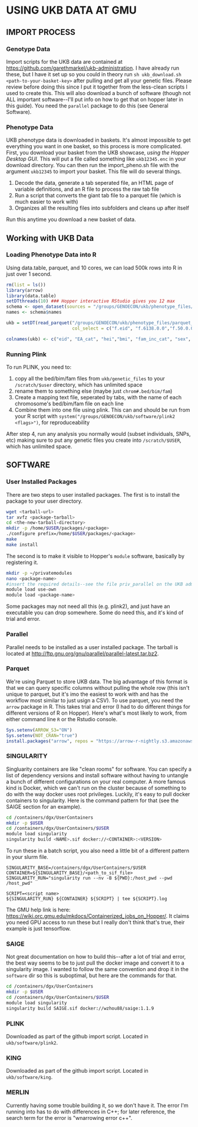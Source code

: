 # USING UKB DATA AT GMU
## IMPORT PROCESS

### Genotype Data

Import scripts for the UKB data are contained at https://github.com/garethmarkel/ukb-administration. I have already run these, but I have it set up so you could in theory run `sh ukb_download.sh <path-to-your-basket-key>` after pulling and get all your genetic files. Please review before doing this since I put it together from the less-clean scripts I used to create this. This will also download a bunch of software (though not ALL important software--I'll put info on how to get that on hopper later in this guide). You need the `parallel` package to do this (see General Software).

### Phenotype Data
UKB phenotype data is downloaded in baskets. It's almost impossible to get everything you want in one basket, so this process is more complicated. First, you download your basket from the UKB showcase, *using the Hopper Desktop GUI*. This will put a file called something like `ukb12345.enc` in your download directory. You can then run the import_pheno.sh file with the argument `ukb12345` to import your basket. This file will do several things.
1. Decode the data, generate a tab seperated file, an HTML page of variable definitions, and an R file to process the raw tab file
2. Run a script that converts the giant tab file to a parquet file (which is much easier to work with)
3. Organizes all the resulting files into subfolders and cleans up after itself

Run this anytime you download a new basket of data.

## Working with UKB Data

### Loading Phenotype Data into R

Using data.table, parquet, and 10 cores, we can load 500k rows into R in just over 1 second.

```R
rm(list = ls())
library(arrow)
library(data.table)
setDTthreads(10) ### Hopper interactive RStudio gives you 12 max
schema <- open_dataset(sources = "/groups/GENOECON/ukb/phenotype_files/parquet_files/ukb12345.gz.parquet")$schema
names <- schema$names

ukb = setDT(read_parquet("/groups/GENOECON/ukb/phenotype_files/parquet_files/ukb12345.gz.parquet",
                         col_select = c("f.eid", "f.6138.0.0","f.50.0.0","f.21001.0.0","f.738.0.0", "f.31.0.0", "f.34.0.0","f.845.0.0")))

colnames(ukb) <- c("eid", "EA_cat", "hei","bmi", "fam_inc_cat", "sex", "byear", "age_fte")

```

### Running Plink
To run PLINK, you need to:
1. copy all the bed/bim/fam files from `ukb/genetic_files` to your `/scratch/$user` directory, which has unlimited space
2. rename them to something else (maybe just `chrom#.bed/bim/fam`)
3. Create a mapping text file, seperated by tabs, with the name of each chromosome's bed/bim/fam file on each line
4. Combine them into one file using plink. This can and should be run from your R script with `system("/groups/GENOECON/ukb/software/plink2 <flags>")`, for reproduceability

After step 4, run any analysis you normally would (subset individuals, SNPs, etc) making sure to put any genetic files you create into `/scratch/$USER`, which has unlimited space.


## SOFTWARE

### User Installed Packages

There are two steps to user installed packages. The first is to install the package to your user directory.

```Bash
wget <tarball-url>
tar xvfz <package-tarball>
cd <the-new-tarball-directory>
mkdir -p /home/$USER/packages/<package>
./configure prefix=/home/$USER/packages/<package>
make
make install
```

The second is to make it visible to Hopper's `module` software, basically by registering it.

```Bash
mkdir -p ~/privatemodules
nano <package-name>
#insert the required details--see the file priv_parallel on the UKB admin github
module load use-own
module load <package-name>
```

Some packages may not need all this (e.g. plink2), and just have an executable you can drop somewhere. Some do need this, and it's kind of trial and error.

### Parallel

Parallel needs to be installed as a user installed package. The tarball is located at http://ftp.gnu.org/gnu/parallel/parallel-latest.tar.bz2.

### Parquet
We're using Parquet to store UKB data. The big advantage of this format is that we can query specific columns without pulling the whole row (this isn't unique to parquet, but it's imo the easiest to work with and has the workflow most similar to just usign a CSV). To use parquet, you need the `arrow` package in R. This takes trial and error (I had to do different things for different versions of R on Hopper). Here's what's most likely to work, from either command line `R` or the Rstudio console.
```R
Sys.setenv(ARROW_S3="ON")
Sys.setenv(NOT_CRAN="true")
install.packages("arrow", repos = "https://arrow-r-nightly.s3.amazonaws.com")
```

### SINGULARITY
Singluarity containers are like "clean rooms" for software. You can specify a list of dependency versions and install software without having to untangle a bunch of different configurations on your real computer. A more famous kind is Docker, which we can't run on the cluster because of something to do with the way docker uses root privileges. Luckily, it's easy to pull docker containers to singularity. Here is the command pattern for that (see the SAIGE section for an example).

```Bash
cd /containers/dgx/UserContainers
mkdir -p $USER
cd /containers/dgx/UserContainers/$USER
module load singularity
singularity build <NAME>.sif docker://<CONTAINER>:<VERSION>
```

To run these in a batch script, you also need a little bit of a different pattern in your slurm file.

```
SINGULARITY_BASE=/containers/dgx/UserContainers/$USER
CONTAINER=${SINGULARITY_BASE}/<path_to_sif_file>
SINGULARITY_RUN="singularity run --nv -B ${PWD}:/host_pwd --pwd /host_pwd"

SCRIPT=<script name>
${SINGULARITY_RUN} ${CONTAINER} ${SCRIPT} | tee ${SCRIPT}.log
```

The GMU help link is here: https://wiki.orc.gmu.edu/mkdocs/Containerized_jobs_on_Hopper/. It claims you need GPU access to run these but I really don't think that's true, their example is just tensorflow.

### SAIGE
Not great documentation on how to build this--after a lot of trial and error, the best way seems to be to just pull the docker image and convert it to a singularity image. I wanted to follow the same convention and drop it in the `software` dir so this is suboptimal, but here are the commands for that.

```Bash
cd /containers/dgx/UserContainers
mkdir -p $USER
cd /containers/dgx/UserContainers/$USER
module load singularity
singularity build SAIGE.sif docker://wzhou88/saige:1.1.9
```


### PLINK
Downloaded as part of the github import script. Located in `ukb/software/plink2`.

### KING
Downloaded as part of the github import script. Located in `ukb/software/king`.

### MERLIN
Currently having some trouble building it, so we don't have it. The error I'm running into has to do with differences in C++; for later reference, the search term for the error is "wnarrowing error c++".
